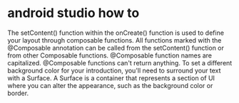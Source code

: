 # android studio how to
The setContent() function within the onCreate() function is used to define your layout through composable functions. 
All functions marked with the @Composable annotation can be called from the setContent() function or from other Composable functions. 
@Composable function names are capitalized.
@Composable functions can't return anything.
To set a different background color for your introduction, you'll need to surround your text with a Surface. A Surface is a container that represents a section of UI where you can alter the appearance, such as the background color or border.
